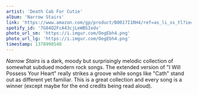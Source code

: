 ```yaml
---
artist: 'Death Cab For Cutie'
album: 'Narrow Stairs'
link: 'https://www.amazon.com/gp/product/B0017I1RH4/ref=as_li_ss_tl?ie=UTF8&amp;camp=1789&amp;creative=390957&amp;creativeASIN=B0017I1RH4&amp;linkCode=as2&amp;tag=besalbintheun-20'
spotify_id: '7G84Q2FcA43cjLeWBSIedv'
photo_url_sm: 'https://i.imgur.com/OegEbh4.png'
photo_url_lg: 'https://i.imgur.com/OegEbh4.png'
timestamp: 1378998540
---
```

*Narrow Stairs* is a dark, moody but surprisingly melodic collection of somewhat subdued modern rock songs. The extended version of "I Will Possess Your Heart" really strikes a groove while songs like "Cath" stand out as different yet familiar. This is a great collection and every song is a winner (except maybe for the end credits being read aloud).